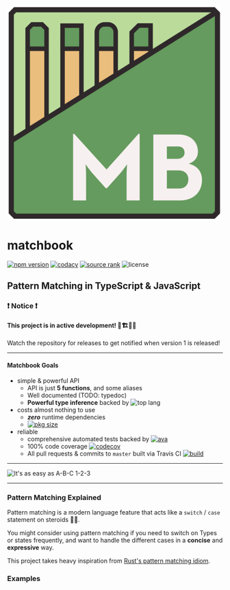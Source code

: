 <img src="./assets/logo.png" width=500 alt="Project Logo" />

# matchbook
[![npm version][npm_ver_badge]][npm_link] [![codacy][codacy_badge]][codacy_link] [![source rank][source_rank_badge]][libraries_io] ![license][license_badge]
## Pattern Matching in TypeScript & JavaScript
### ❗ Notice ❗
#### This project is in active development! 🚧🏗👷‍♂️
Watch the repository for releases to get notified when version 1 is released!

---

#### Matchbook Goals
-   simple & powerful API
    -   API is just **5 functions**, and some aliases
    -   Well documented (TODO: typedoc)
    -   **Powerful type inference** backed by ![top lang][lang_badge]
-   costs almost nothing to use
    -   **_zero_** runtime dependencies
    -   [![pkg size][npm_size_badge]][npm_link]
-   reliable
    -   comprehensive automated tests backed by [![ava][ava_dep_badge]][ava_npm]
    -   100% code coverage [![codecov][codecov_badge]][codecov_link]
    -   All pull requests & commits to `master` built via Travis CI [![build][build_badge]][build_link]
---

<img src="./assets/readme_samples/abc_123.png" width="500" alt="It's as easy as A-B-C 1-2-3"/>

---

### Pattern Matching Explained
Pattern matching is a  modern language feature
that acts like a `switch` / `case` statement
on steroids 💊💪.

You might consider using pattern matching if you
need to switch on Types or states frequently,
and want to handle the different cases in a 
**concise** and **expressive** way.

This project takes heavy inspiration from
[Rust's pattern matching idiom][rust_match].

### Examples

[rust_match]: https://doc.rust-lang.org/book/ch06-02-match.html
[codecov_link]: https://codecov.io/gh/matchbook-ts/matchbook-ts
[codecov_badge]: https://codecov.io/gh/matchbook-ts/matchbook-ts/branch/master/graph/badge.svg
[build_link]: https://travis-ci.org/matchbook-ts/matchbook-ts
[build_badge]: https://travis-ci.org/matchbook-ts/matchbook-ts.svg?branch=master
[type_guards]: https://www.typescriptlang.org/docs/handbook/advanced-types.html#user-defined-type-guards
[npm_ver_badge]: https://img.shields.io/npm/v/@matchbook/ts
[npm_size_badge]: https://img.shields.io/bundlephobia/min/@matchbook/ts
[npm_link]: https://www.npmjs.com/package/@matchbook/ts
[lang_badge]: https://img.shields.io/github/languages/top/matchbook-ts/matchbook-ts
[license_badge]: https://img.shields.io/github/license/matchbook-ts/matchbook-ts
[source_rank_badge]: https://img.shields.io/librariesio/sourcerank/npm/@matchbook/ts
[libraries_io]: https://libraries.io/npm/@matchbook%2Fts
[ava_dep_badge]: https://img.shields.io/github/package-json/dependency-version/matchbook-ts/matchbook-ts/dev/ava
[ava_npm]: https://www.npmjs.com/package/ava
[codacy_badge]: https://api.codacy.com/project/badge/Grade/dd3aa51feb4b4b9988d2a1c9ea543187
[codacy_link]: https://www.codacy.com/gh/matchbook-ts/matchbook-ts?utm_source=github.com&amp;utm_medium=referral&amp;utm_content=matchbook-ts/matchbook-ts&amp;utm_campaign=Badge_Grade